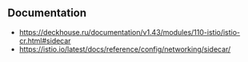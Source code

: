 ## Documentation

* https://deckhouse.ru/documentation/v1.43/modules/110-istio/istio-cr.html#sidecar
* https://istio.io/latest/docs/reference/config/networking/sidecar/